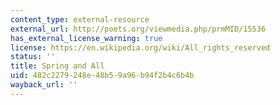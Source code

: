 ```yaml
---
content_type: external-resource
external_url: http://poets.org/viewmedia.php/prmMID/15536
has_external_license_warning: true
license: https://en.wikipedia.org/wiki/All_rights_reserved
status: ''
title: Spring and All
uid: 482c2279-248e-48b5-9a96-b94f2b4c6b4b
wayback_url: ''
---
```

